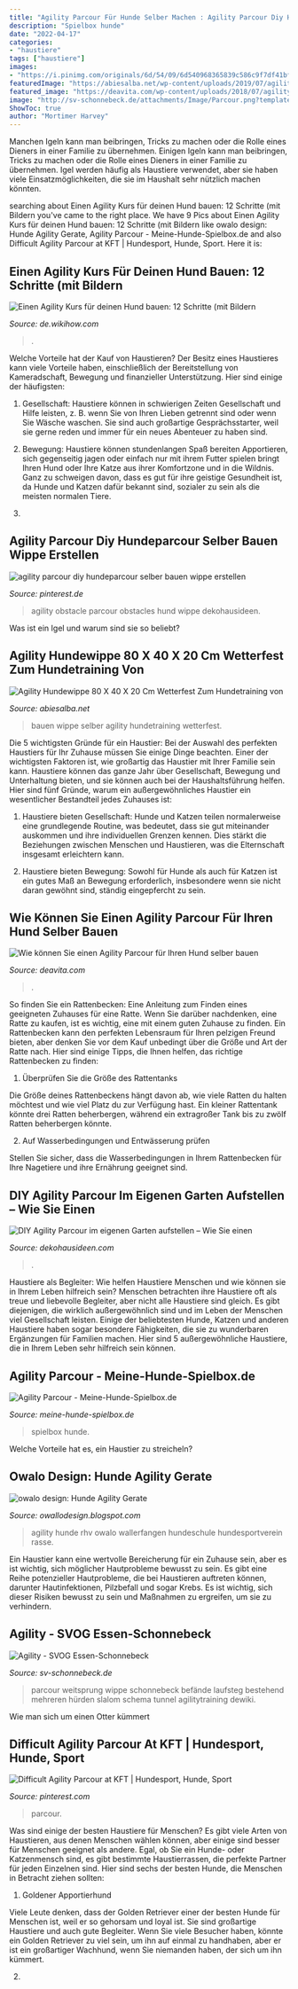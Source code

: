 ```yaml
---
title: "Agility Parcour Für Hunde Selber Machen : Agility Parcour Diy Hundeparcour Selber Bauen Wippe Erstellen"
description: "Spielbox hunde"
date: "2022-04-17"
categories:
- "haustiere"
tags: ["haustiere"]
images:
- "https://i.pinimg.com/originals/6d/54/09/6d540968365839c586c9f7df41bf1610.jpg"
featuredImage: "https://abiesalba.net/wp-content/uploads/2019/07/agility-hundewippe-80-x-40-x-20-cm-wetterfest-zum-hundetraining-von-hunde-wippe-selber-bauen-photo.jpg"
featured_image: "https://deavita.com/wp-content/uploads/2018/07/agility-parcour-diy-hundeparcour-selber-bauen-slalomstangen-erstellen-stützen-hinzufügen-basis-grundlage.jpg"
image: "http://sv-schonnebeck.de/attachments/Image/Parcour.png?template=generic"
ShowToc: true
author: "Mortimer Harvey"
---
```



Manchen Igeln kann man beibringen, Tricks zu machen oder die Rolle eines Dieners in einer Familie zu übernehmen.
Einigen Igeln kann man beibringen, Tricks zu machen oder die Rolle eines Dieners in einer Familie zu übernehmen. Igel werden häufig als Haustiere verwendet, aber sie haben viele Einsatzmöglichkeiten, die sie im Haushalt sehr nützlich machen könnten.

	

		
searching about Einen Agility Kurs für deinen Hund bauen: 12 Schritte (mit Bildern you've came to the right place. We have 9 Pics about Einen Agility Kurs für deinen Hund bauen: 12 Schritte (mit Bildern like owalo design: Hunde Agility Gerate, Agility Parcour - Meine-Hunde-Spielbox.de and also Difficult Agility Parcour at KFT | Hundesport, Hunde, Sport. Here it is:
		
    
## Einen Agility Kurs Für Deinen Hund Bauen: 12 Schritte (mit Bildern

<img loading=lazy src="https://www.wikihow.com/images/thumb/7/75/Design-a-Dog-Agility-Course-Step-5.jpg/v4-728px-Design-a-Dog-Agility-Course-Step-5.jpg" onerror="this.onerror=null;this.src='https://tse2.mm.bing.net/th?id=OIP.JTkSajht7enUxigzlghRvAHaFj&amp;pid=15.1';" alt="Einen Agility Kurs für deinen Hund bauen: 12 Schritte (mit Bildern">

_Source: de.wikihow.com_

>. 

	

Welche Vorteile hat der Kauf von Haustieren?
Der Besitz eines Haustieres kann viele Vorteile haben, einschließlich der Bereitstellung von Kameradschaft, Bewegung und finanzieller Unterstützung. Hier sind einige der häufigsten:
1. Gesellschaft: Haustiere können in schwierigen Zeiten Gesellschaft und Hilfe leisten, z. B. wenn Sie von Ihren Lieben getrennt sind oder wenn Sie Wäsche waschen. Sie sind auch großartige Gesprächsstarter, weil sie gerne reden und immer für ein neues Abenteuer zu haben sind.

2. Bewegung: Haustiere können stundenlangen Spaß bereiten Apportieren, sich gegenseitig jagen oder einfach nur mit ihrem Futter spielen bringt Ihren Hund oder Ihre Katze aus ihrer Komfortzone und in die Wildnis. Ganz zu schweigen davon, dass es gut für ihre geistige Gesundheit ist, da Hunde und Katzen dafür bekannt sind, sozialer zu sein als die meisten normalen Tiere.

3.

    
## Agility Parcour Diy Hundeparcour Selber Bauen Wippe Erstellen

<img loading=lazy src="https://i.pinimg.com/originals/6d/54/09/6d540968365839c586c9f7df41bf1610.jpg" onerror="this.onerror=null;this.src='https://tse2.mm.bing.net/th?id=OIP.WUOwKFgOw_88b_Bauwq-0gHaH6&amp;pid=15.1';" alt="agility parcour diy hundeparcour selber bauen wippe erstellen">

_Source: pinterest.de_

>agility obstacle parcour obstacles hund wippe dekohausideen. 

	

Was ist ein Igel und warum sind sie so beliebt?

    
## Agility Hundewippe 80 X 40 X 20 Cm Wetterfest Zum Hundetraining Von

<img loading=lazy src="https://abiesalba.net/wp-content/uploads/2019/07/agility-hundewippe-80-x-40-x-20-cm-wetterfest-zum-hundetraining-von-hunde-wippe-selber-bauen-photo.jpg" onerror="this.onerror=null;this.src='https://tse4.mm.bing.net/th?id=OIP.Go5mHSm473RHJa6xEnGHGgHaFL&amp;pid=15.1';" alt="Agility Hundewippe 80 X 40 X 20 Cm Wetterfest Zum Hundetraining von">

_Source: abiesalba.net_

>bauen wippe selber agility hundetraining wetterfest. 

	

Die 5 wichtigsten Gründe für ein Haustier:
Bei der Auswahl des perfekten Haustiers für Ihr Zuhause müssen Sie einige Dinge beachten. Einer der wichtigsten Faktoren ist, wie großartig das Haustier mit Ihrer Familie sein kann. Haustiere können das ganze Jahr über Gesellschaft, Bewegung und Unterhaltung bieten, und sie können auch bei der Haushaltsführung helfen. Hier sind fünf Gründe, warum ein außergewöhnliches Haustier ein wesentlicher Bestandteil jedes Zuhauses ist:
1. Haustiere bieten Gesellschaft: Hunde und Katzen teilen normalerweise eine grundlegende Routine, was bedeutet, dass sie gut miteinander auskommen und ihre individuellen Grenzen kennen. Dies stärkt die Beziehungen zwischen Menschen und Haustieren, was die Elternschaft insgesamt erleichtern kann.

2. Haustiere bieten Bewegung: Sowohl für Hunde als auch für Katzen ist ein gutes Maß an Bewegung erforderlich, insbesondere wenn sie nicht daran gewöhnt sind, ständig eingepfercht zu sein.

    
## Wie Können Sie Einen Agility Parcour Für Ihren Hund Selber Bauen

<img loading=lazy src="https://deavita.com/wp-content/uploads/2018/07/agility-parcour-diy-hundeparcour-selber-bauen-slalomstangen-erstellen-stützen-hinzufügen-basis-grundlage.jpg" onerror="this.onerror=null;this.src='https://tse1.mm.bing.net/th?id=OIP.Hw5rxjHjrnhYEY4ZVDz9zwHaIQ&amp;pid=15.1';" alt="Wie können Sie einen Agility Parcour für Ihren Hund selber bauen">

_Source: deavita.com_

>. 

	

So finden Sie ein Rattenbecken: Eine Anleitung zum Finden eines geeigneten Zuhauses für eine Ratte.
Wenn Sie darüber nachdenken, eine Ratte zu kaufen, ist es wichtig, eine mit einem guten Zuhause zu finden. Ein Rattenbecken kann den perfekten Lebensraum für Ihren pelzigen Freund bieten, aber denken Sie vor dem Kauf unbedingt über die Größe und Art der Ratte nach. Hier sind einige Tipps, die Ihnen helfen, das richtige Rattenbecken zu finden:
1. Überprüfen Sie die Größe des Rattentanks

Die Größe deines Rattenbeckens hängt davon ab, wie viele Ratten du halten möchtest und wie viel Platz du zur Verfügung hast. Ein kleiner Rattentank könnte drei Ratten beherbergen, während ein extragroßer Tank bis zu zwölf Ratten beherbergen könnte.

2. Auf Wasserbedingungen und Entwässerung prüfen

Stellen Sie sicher, dass die Wasserbedingungen in Ihrem Rattenbecken für Ihre Nagetiere und ihre Ernährung geeignet sind.

    
## DIY Agility Parcour Im Eigenen Garten Aufstellen – Wie Sie Einen

<img loading=lazy src="https://deavita.com/wp-content/uploads/2018/07/agility-parcour-diy-hundeparcour-selber-bauen-sprungstange-erschaffen-rotes-klebeband-hund-sprung-labrador-wettbewerb-kandidat-hundeführer.jpg" onerror="this.onerror=null;this.src='https://tse4.mm.bing.net/th?id=OIP.HWjSdrUsWZ6rUPLRsVjK6AHaE8&amp;pid=15.1';" alt="DIY Agility Parcour im eigenen Garten aufstellen – Wie Sie einen">

_Source: dekohausideen.com_

>. 

	

Haustiere als Begleiter: Wie helfen Haustiere Menschen und wie können sie in Ihrem Leben hilfreich sein?
Menschen betrachten ihre Haustiere oft als treue und liebevolle Begleiter, aber nicht alle Haustiere sind gleich. Es gibt diejenigen, die wirklich außergewöhnlich sind und im Leben der Menschen viel Gesellschaft leisten. Einige der beliebtesten Hunde, Katzen und anderen Haustiere haben sogar besondere Fähigkeiten, die sie zu wunderbaren Ergänzungen für Familien machen. Hier sind 5 außergewöhnliche Haustiere, die in Ihrem Leben sehr hilfreich sein können.

    
## Agility Parcour - Meine-Hunde-Spielbox.de

<img loading=lazy src="https://meine-hunde-spielbox.de/wp-content/uploads/2020/05/DSC04293.jpg" onerror="this.onerror=null;this.src='https://tse1.mm.bing.net/th?id=OIP.E4ib_Pk7TERiYWs4jna7UQHaEx&amp;pid=15.1';" alt="Agility Parcour - Meine-Hunde-Spielbox.de">

_Source: meine-hunde-spielbox.de_

>spielbox hunde. 

	

Welche Vorteile hat es, ein Haustier zu streicheln?

    
## Owalo Design: Hunde Agility Gerate

<img loading=lazy src="http://www.rhv-wien.com/s/cc_images/cache_73371154.jpg" onerror="this.onerror=null;this.src='https://tse2.mm.bing.net/th?id=OIP.ZI6e4VKMOwB4geYR6CVEBAHaFA&amp;pid=15.1';" alt="owalo design: Hunde Agility Gerate">

_Source: owallodesign.blogspot.com_

>agility hunde rhv owalo wallerfangen hundeschule hundesportverein rasse. 

	

Ein Haustier kann eine wertvolle Bereicherung für ein Zuhause sein, aber es ist wichtig, sich möglicher Hautprobleme bewusst zu sein.
Es gibt eine Reihe potenzieller Hautprobleme, die bei Haustieren auftreten können, darunter Hautinfektionen, Pilzbefall und sogar Krebs. Es ist wichtig, sich dieser Risiken bewusst zu sein und Maßnahmen zu ergreifen, um sie zu verhindern.

    
## Agility - SVOG Essen-Schonnebeck

<img loading=lazy src="http://sv-schonnebeck.de/attachments/Image/Parcour.png?template=generic" onerror="this.onerror=null;this.src='https://tse1.mm.bing.net/th?id=OIP.p2Ko4iYW0VbT8Rzs_YgpDgAAAA&amp;pid=15.1';" alt="Agility - SVOG Essen-Schonnebeck">

_Source: sv-schonnebeck.de_

>parcour weitsprung wippe schonnebeck befände laufsteg bestehend mehreren hürden slalom schema tunnel agilitytraining dewiki. 

	

Wie man sich um einen Otter kümmert

    
## Difficult Agility Parcour At KFT | Hundesport, Hunde, Sport

<img loading=lazy src="https://i.pinimg.com/736x/b4/f6/38/b4f638bb9ce59e9f7ec0a1886d1ec09d.jpg" onerror="this.onerror=null;this.src='https://tse2.mm.bing.net/th?id=OIP.VN5ROYEfdRGc2aa80qxRxAHaJ3&amp;pid=15.1';" alt="Difficult Agility Parcour at KFT | Hundesport, Hunde, Sport">

_Source: pinterest.com_

>parcour. 

	

Was sind einige der besten Haustiere für Menschen?
Es gibt viele Arten von Haustieren, aus denen Menschen wählen können, aber einige sind besser für Menschen geeignet als andere. Egal, ob Sie ein Hunde- oder Katzenmensch sind, es gibt bestimmte Haustierrassen, die perfekte Partner für jeden Einzelnen sind. Hier sind sechs der besten Hunde, die Menschen in Betracht ziehen sollten:
1. Goldener Apportierhund

Viele Leute denken, dass der Golden Retriever einer der besten Hunde für Menschen ist, weil er so gehorsam und loyal ist. Sie sind großartige Haustiere und auch gute Begleiter. Wenn Sie viele Besucher haben, könnte ein Golden Retriever zu viel sein, um ihn auf einmal zu handhaben, aber er ist ein großartiger Wachhund, wenn Sie niemanden haben, der sich um ihn kümmert.

2.

